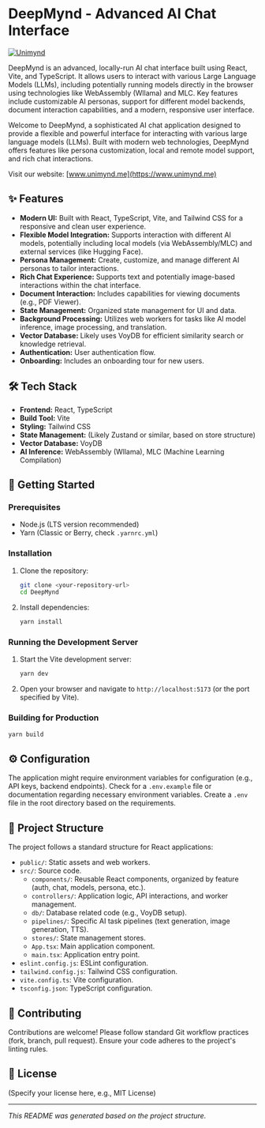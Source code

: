# DeepMynd - Advanced AI Chat Interface

[![Unimynd](https://img.shields.io/badge/Website-unimynd.me-blue)](https://www.unimynd.me)

DeepMynd is an advanced, locally-run AI chat interface built using React, Vite, and TypeScript. It allows users to interact with various Large Language Models (LLMs), including potentially running models directly in the browser using technologies like WebAssembly (Wllama) and MLC. Key features include customizable AI personas, support for different model backends, document interaction capabilities, and a modern, responsive user interface.

Welcome to DeepMynd, a sophisticated AI chat application designed to provide a flexible and powerful interface for interacting with various large language models (LLMs). Built with modern web technologies, DeepMynd offers features like persona customization, local and remote model support, and rich chat interactions.

Visit our website: [www.unimynd.me](https://www.unimynd.me)

## ✨ Features

*   **Modern UI:** Built with React, TypeScript, Vite, and Tailwind CSS for a responsive and clean user experience.
*   **Flexible Model Integration:** Supports interaction with different AI models, potentially including local models (via WebAssembly/MLC) and external services (like Hugging Face).
*   **Persona Management:** Create, customize, and manage different AI personas to tailor interactions.
*   **Rich Chat Experience:** Supports text and potentially image-based interactions within the chat interface.
*   **Document Interaction:** Includes capabilities for viewing documents (e.g., PDF Viewer).
*   **State Management:** Organized state management for UI and data.
*   **Background Processing:** Utilizes web workers for tasks like AI model inference, image processing, and translation.
*   **Vector Database:** Likely uses VoyDB for efficient similarity search or knowledge retrieval.
*   **Authentication:** User authentication flow.
*   **Onboarding:** Includes an onboarding tour for new users.

## 🛠️ Tech Stack

*   **Frontend:** React, TypeScript
*   **Build Tool:** Vite
*   **Styling:** Tailwind CSS
*   **State Management:** (Likely Zustand or similar, based on store structure)
*   **Vector Database:** VoyDB
*   **AI Inference:** WebAssembly (Wllama), MLC (Machine Learning Compilation)

## 🚀 Getting Started

### Prerequisites

*   Node.js (LTS version recommended)
*   Yarn (Classic or Berry, check `.yarnrc.yml`)

### Installation

1.  Clone the repository:
    ```bash
    git clone <your-repository-url>
    cd DeepMynd
    ```
2.  Install dependencies:
    ```bash
    yarn install
    ```

### Running the Development Server

1.  Start the Vite development server:
    ```bash
    yarn dev
    ```
2.  Open your browser and navigate to `http://localhost:5173` (or the port specified by Vite).

### Building for Production

```bash
yarn build
```

## ⚙️ Configuration

The application might require environment variables for configuration (e.g., API keys, backend endpoints). Check for a `.env.example` file or documentation regarding necessary environment variables. Create a `.env` file in the root directory based on the requirements.

## 📁 Project Structure

The project follows a standard structure for React applications:

*   `public/`: Static assets and web workers.
*   `src/`: Source code.
    *   `components/`: Reusable React components, organized by feature (auth, chat, models, persona, etc.).
    *   `controllers/`: Application logic, API interactions, and worker management.
    *   `db/`: Database related code (e.g., VoyDB setup).
    *   `pipelines/`: Specific AI task pipelines (text generation, image generation, TTS).
    *   `stores/`: State management stores.
    *   `App.tsx`: Main application component.
    *   `main.tsx`: Application entry point.
*   `eslint.config.js`: ESLint configuration.
*   `tailwind.config.js`: Tailwind CSS configuration.
*   `vite.config.ts`: Vite configuration.
*   `tsconfig.json`: TypeScript configuration.

## 🤝 Contributing

Contributions are welcome! Please follow standard Git workflow practices (fork, branch, pull request). Ensure your code adheres to the project's linting rules.

## 📄 License

(Specify your license here, e.g., MIT License)

---

*This README was generated based on the project structure.*
